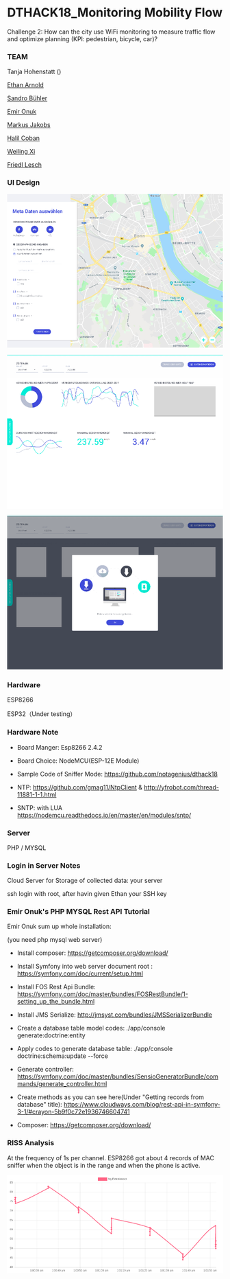 # DTHACK18_Monitoring Mobility Flow 
Challenge 2: How can the city use WiFi monitoring to measure traffic flow and optimize planning (KPI: pedestrian, bicycle, car)?

### TEAM


Tanja Hohenstatt ()

[Ethan Arnold](https://github.com/arnolde)

[Sandro Bühler](https://github.com/Sandro199)

[Emir Onuk](https://github.com/e-onux)

[Markus Jakobs](https://github.com/e-onux)

[Halil Coban](https://github.com/Halil234)

[Weiling Xi](https://github.com/notagenius)

[Friedl Lesch](https://github.com/Flesch-04-18)

### UI Design
![Page1](https://raw.githubusercontent.com/notagenius/DTHACK18_MMF/master/doc/Page1.png)

![Page2](https://raw.githubusercontent.com/notagenius/DTHACK18_MMF/master/doc/Page3.png)

![Page3](https://raw.githubusercontent.com/notagenius/DTHACK18_MMF/master/doc/Page2.png)

### Hardware
ESP8266

ESP32（Under testing） 

### Hardware Note
- Board Manger: Esp8266 2.4.2

- Board Choice: NodeMCU(ESP-12E Module)

- Sample Code of Sniffer Mode: https://github.com/notagenius/dthack18

- NTP: https://github.com/gmag11/NtpClient & http://yfrobot.com/thread-11881-1-1.html

- SNTP: with LUA https://nodemcu.readthedocs.io/en/master/en/modules/sntp/

### Server
PHP / MYSQL 

### Login in Server Notes 
Cloud Server for Storage of collected data: your server

ssh login with root, after havin given Ethan your SSH key

### Emir Onuk's PHP MYSQL Rest API Tutorial
Emir Onuk sum up whole installation:

(you need php mysql web server)

- Install composer: https://getcomposer.org/download/

- Install Symfony into web server document root : https://symfony.com/doc/current/setup.html

- Install FOS Rest Api Bundle: https://symfony.com/doc/master/bundles/FOSRestBundle/1-setting_up_the_bundle.html

- Install JMS Serialize: http://jmsyst.com/bundles/JMSSerializerBundle

- Create a database table model codes: ./app/console generate:doctrine:entity

- Apply codes to generate database table: ./app/console doctrine:schema:update --force

- Generate controller: https://symfony.com/doc/master/bundles/SensioGeneratorBundle/commands/generate_controller.html

- Create methods as you can see here(Under "Getting records from database" title): https://www.cloudways.com/blog/rest-api-in-symfony-3-1/#crayon-5b9f0c72e1936746604741

- Composer: https://getcomposer.org/download/

### RISS Analysis

At the frequency of 1s per channel. ESP8266 got about 4 records of MAC sniffer when the object is in the range and when the phone is active. 

![Page3](https://raw.githubusercontent.com/notagenius/DTHACK18_MMF/master/doc/RISS_Chart.png?token=AaT2s1EQLUkzQ6sXIs1JrtkbdquFy4Qtks5bqSdjwA%3D%3D)

